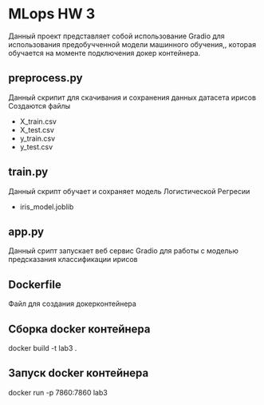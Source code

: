 # MLops HW 3

Данный проект представляет собой использование Gradio для использования предобучченной модели машинного обучения,, которая обучается на моменте подключения докер контейнера.

## preprocess.py
Данный скрипит для скачивания и сохранения данных датасета ирисов
Создаются файлы
- X_train.csv
- X_test.csv
- y_train.csv
- y_test.csv

## train.py
Данный скрипт обучает и сохраняет модель Логистической Регресии
- iris_model.joblib

## app.py
Данный срипт запускает веб сервис Gradio для работы с моделью предсказания классификации ирисов

## Dockerfile
Файл для создания докерконтейнера

## Сборка docker контейнера
docker build -t lab3 . 

## Запуск docker контейнера
docker run -p 7860:7860 lab3 